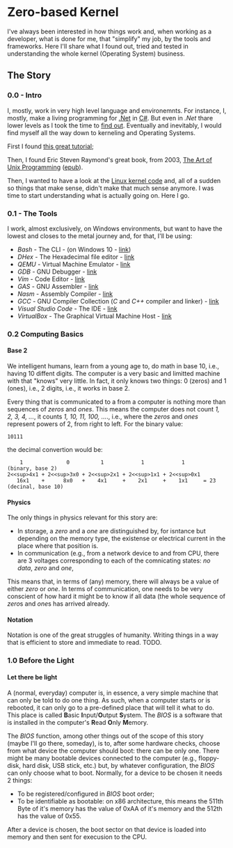 # Zero-based Kernel

I've always been interested in how things work and, when working as a developer, what is done for me, that "simplify" my job, by the tools and frameworks. Here I'll share what I found out, tried and tested in understanding the whole kernel (Operating System) business.

## The Story

### 0.0 - Intro

I, mostly, work in very high level language and environemnts. For instance, I, mostly, make a living programming for [.Net](https://www.microsoft.com/net) in [C#](https://docs.microsoft.com/en-us/dotnet/csharp/). But even in *.Net* thare lower levels as I took the time to [find out](http://babil.bigsbyspot.org/). Eventually and inevitably, I would find myself all the way down to kerneling and Operating Systems. 

First I found [this great tutorial](https://github.com/cfenollosa/os-tutorial);

Then, I found Eric Steven Raymond's great book, from 2003, [The Art of Unix Programming](http://www.catb.org/esr/writings/taoup/html/index.html) ([epub](https://github.com/bjut-hz/E-Books/blob/master/linux/Eric%20S.%20Raymond-The%20Art%20of%20UNIX%20Programming-Addison-Wesley%20Professional%20(2003).epub)).

Then, I wanted to have a look at the [Linux kernel code](https://github.com/torvalds/linux) and, all of a sudden so things that make sense, didn't make that much sense anymore. I was time to start understanding what is actually going on. Here I go.

### 0.1 - The Tools

I work, almost exclusively, on Windows environments, but want to have the lowest and closes to the metal journey and, for that, I'll be using:

- *Bash* - The CLI - (on Windows 10 - [link](https://tutorials.ubuntu.com/tutorial/tutorial-ubuntu-on-windows#0))
- *DHex* - The Hexadecimal file editor - [link](http://www.dettus.net/dhex/)
- *QEMU* - Virtual Machine Emulator - [link](https://www.qemu.org/)
- *GDB* - GNU Debugger - [link](https://www.gnu.org/software/gdb/)
- *Vim* - Code Editor - [link](https://www.vim.org/)
- *GAS* - GNU Assembler - [link](http://tigcc.ticalc.org/doc/gnuasm.html)
- *Nasm* - Assembly Compiler - [link](https://www.nasm.us/)
- *GCC* - GNU Compiler Collection (*C* and *C++* compiler and linker) - [link](https://gcc.gnu.org/)
- *Visual Studio Code* - The IDE - [link](https://code.visualstudio.com/)
- *VirtualBox* - The Graphical Virtual Machine Host - [link](https://www.virtualbox.org/)

### 0.2 Computing Basics

#### Base 2

We intelligent humans, learn from a young age to, do math in base 10, i.e., having 10 diffent digits. The computer is a very basic and limitted machine with that "knows" very little. In fact, it only knows two things: 0 (zeros) and 1 (ones), i.e., 2 digits, i.e., it works in base 2.

Every thing that is communicated to a from a computer is nothing more than sequences of *zeros* and *ones*. This means the computer does not count *1, 2, 3, 4, ...*, it counts *1, 10, 11, 100, ...*., i.e., where the *zeros* and *ones* represent powers of 2, from right to left. For the binary value:
```
10111
```
the decimal convertion would be:

```
    1              0          1            1            1            (binary, base 2)
2<<sup>4x1 + 2<<sup>3x0 + 2<<sup>2x1 + 2<<sup>1x1 + 2<<sup>0x1
   16x1    +      8x0   +    4x1     +    2x1     +    1x1     = 23  (decinal, base 10)
```

#### Physics

The only things in physics relevant for this story are:
- In storage, a *zero* and a *one* are distinguished by, for isntance but depending on the memory type, the existense or electrical current in the place where that position is.
- In communication (e.g., from a network device to and from CPU, there are 3 voltages corresponding to each of the comnicating states: *no data*, *zero* and *one*,

This means that, in terms of (any) memory, there will always be a value of either *zero* or *one*. In terms of communication, one needs to be very conscient of how hard it might be to know if all data (the whole sequence of *zero*s and *one*s has arrived already.

#### Notation

Notation is one of the great struggles of humanity. Writing things in a way that is efficient to store and immediate to read. TODO.

### 1.0 Before the Light

#### Let there be light

A (normal, everyday) computer is, in essence, a very simple machine that can only be told to do one thing. As such, when a computer starts or is rebooted, it can only go to a pre-defined place that will tell it what to do. This place is called **B**asic **I**nput/**O**utput **S**ystem. The *BIOS* is a software that is installed in the computer's **R**ead **O**nly **M**emory. 

The *BIOS* function, among other things out of the scope of this story (maybe I'll go there, someday), is to, after some hardware checks, choose from what device the computer should boot: there can be only one. There might be many bootable devices connected to the computer (e.g., floppy-disk, hard disk, USB stick, etc.) but, by whatever configuration, the *BIOS* can only choose what to boot. Normally, for a device to be chosen it needs 2 things:
- To be registered/configured in *BIOS* boot order;
- To be identifiable as bootable: on x86 architecture, this means the 511th Byte of it's memory has the value of 0xAA of it's memory and the 512th has the value of 0x55.


After a device is chosen, the boot sector on that device is loaded into memory and then sent for execusion to the CPU.
